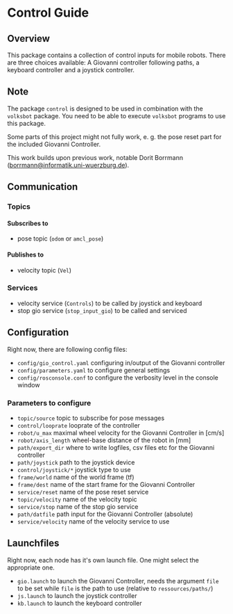 # Control Guide

## Overview 

This package contains a collection of control inputs for mobile robots. There are three choices available: A Giovanni controller following paths, a keyboard controller and a joystick controller.

## Note

The package `control` is designed to be used in combination with the `volksbot` package. You need to be able to execute `volksbot` programs to use this package.

Some parts of this project might not fully work, e. g. the pose reset part for the included Giovanni Controller.

This work builds upon previous work, notable Dorit Borrmann (borrmann@informatik.uni-wuerzburg.de). 

## Communication

### Topics

#### Subscribes to
 *  pose topic (`odom` or `amcl_pose`)

#### Publishes to
 *  velocity topic (`Vel`)

### Services
 *  velocity service (`Controls`) to be called by joystick and keyboard
 *  stop gio service (`stop_input_gio`) to be called and serviced

## Configuration

Right now, there are following config files:
 *  `config/gio_control.yaml` configuring in/output of the Giovanni controller
 *  `config/parameters.yaml` to configure general settings
 *  `config/rosconsole.conf` to configure the verbosity level in the console window

### Parameters to configure

 *  `topic/source` topic to subscribe for pose messages
 *  `control/looprate` looprate of the controller
 *  `robot/u_max` maximal wheel velocity for the Giovanni Controller in [cm/s]
 *  `robot/axis_length` wheel-base distance of the robot in [mm]
 *  `path/export_dir` where to write logfiles, csv files etc for the Giovanni controller
 *  `path/joystick` path to the joystick device
 *  `control/joystick/*` joystick type to use
 *  `frame/world` name of the world frame (tf)
 *  `frame/dest` name of the start frame for the Giovanni Controller
 *  `service/reset` name of the pose reset service
 *  `topic/velocity` name of the velocity topic
 *  `service/stop` name of the stop gio service
 *  `path/datfile` path input for the Giovanni Controller (absolute)
 *  `service/velocity` name of the velocity service to use

## Launchfiles

Right now, each node has it's own launch file. One might select the appropriate one.

 *  `gio.launch` to launch the Giovanni Controller, needs the argument `file` to be set while `file` is the path to use (relative to `ressources/paths/`)
 *  `js.launch` to launch the joystick controller
 *  `kb.launch` to launch the keyboard controller
